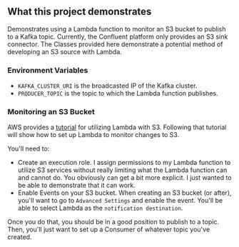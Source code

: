 ## What this project demonstrates

Demonstrates using a Lambda function to monitor an S3 bucket to publish to a Kafka topic.  Currently, the Confluent platform only provides an S3 sink connector.  The Classes provided here demonstrate a potential method of developing an S3 source with Lambda.

### Environment Variables

* `KAFKA_CLUSTER_URI` is the broadcasted IP of the Kafka cluster.
* `PRODUCER_TOPIC` is the topic to which the Lambda function publishes. 

### Monitoring an S3 Bucket

AWS provides a [tutorial](https://docs.aws.amazon.com/lambda/latest/dg/with-s3-example.html) for utilizing Lambda with S3.  Following that tutorial will show how to set up Lambda to monitor changes to S3.

You'll need to:

* Create an execution role.  I assign permissions to my Lambda function to utilize S3 services without really limiting what the Lambda function can and cannot do.  You obviously can get a bit more explicit. I just wanted to be able to demonstrate that it can work.
* Enable Events on your S3 bucket.  When creating an S3 bucket (or after), you'll want to go to `Advanced Settings` and enable the event.  You'll be able to select Lambda as the `notification destination`.

Once you do that, you should be in a good position to publish to a topic.  Then, you'll just want to set up a Consumer of whatever topic you've created.